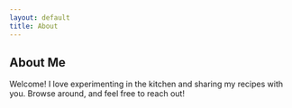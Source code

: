 ```yaml
---
layout: default
title: About
---
```


<div class="py-4">
  <h2>About Me</h2>
  <p>Welcome! I love experimenting in the kitchen and sharing my recipes with you. Browse around, and feel free to reach out!</p>
</div>
